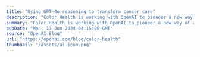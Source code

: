 ```yaml
---
title: "Using GPT-4o reasoning to transform cancer care"
description: "Color Health is working with OpenAI to pioneer a new way of accelerating cancer patients’ access to treatment. Their new Cancer Copilot application uses GPT-4o to identify missing diagnostics and create tailored workup plans, enabling healthcare providers to make evidence-based decisions about cancer screening and treatment."
summary: "Color Health is working with OpenAI to pioneer a new way of accelerating cancer patients’ access to treatment. Their new Cancer Copilot application uses GPT-4o to identify missing diagnostics and create tailored workup plans, enabling healthcare providers to make evidence-based decisions about cancer screening and treatment."
pubDate: "Mon, 17 Jun 2024 04:15:00 GMT"
source: "OpenAI Blog"
url: "https://openai.com/blog/color-health"
thumbnail: "/assets/ai-icon.png"
---
```


